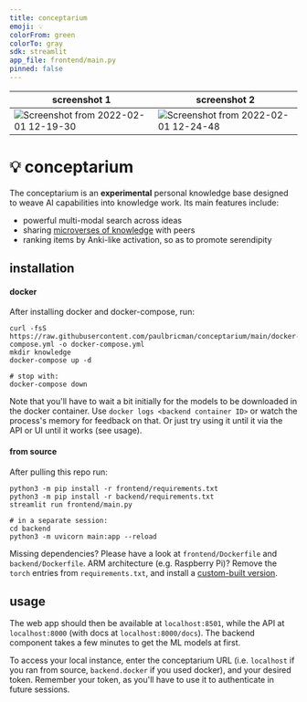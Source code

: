 ```yaml
---
title: conceptarium
emoji: 💡
colorFrom: green
colorTo: gray
sdk: streamlit
app_file: frontend/main.py
pinned: false
---
```


| screenshot 1                                                                                                                                  | screenshot 2                                                                                                                                  |
| --------------------------------------------------------------------------------------------------------------------------------------------- | --------------------------------------------------------------------------------------------------------------------------------------------- |
| ![Screenshot from 2022-02-01 12-19-30](https://user-images.githubusercontent.com/20104026/151968818-df3521d8-ea04-48a1-a21b-8cbb54f84bea.png) | ![Screenshot from 2022-02-01 12-24-48](https://user-images.githubusercontent.com/20104026/151970146-2895a808-26af-4761-b087-57314b59a3b3.png) |

# 💡 conceptarium

The conceptarium is an **experimental** personal knowledge base designed to weave AI capabilities into knowledge work. Its main features include:

- powerful multi-modal search across ideas
- sharing [microverses of knowledge](https://paulbricman.com/reflections/sharing-searches) with peers
- ranking items by Anki-like activation, so as to promote serendipity

## installation

#### docker

After installing docker and docker-compose, run:

```
curl -fsS https://raw.githubusercontent.com/paulbricman/conceptarium/main/docker-compose.yml -o docker-compose.yml
mkdir knowledge
docker-compose up -d

# stop with:
docker-compose down
```

Note that you'll have to wait a bit initially for the models to be downloaded in the docker container. Use `docker logs <backend container ID>` or watch the process's memory for feedback on that. Or just try using it until it via the API or UI until it works (see usage).

#### from source

After pulling this repo run:

```
python3 -m pip install -r frontend/requirements.txt
python3 -m pip install -r backend/requirements.txt
streamlit run frontend/main.py

# in a separate session:
cd backend
python3 -m uvicorn main:app --reload
```

Missing dependencies? Please have a look at `frontend/Dockerfile` and `backend/Dockerfile`. ARM architecture (e.g. Raspberry Pi)? Remove the `torch` entries from `requirements.txt`, and install a [custom-built version](https://github.com/ljk53/pytorch-rpi).

## usage

The web app should then be available at `localhost:8501`, while the API at `localhost:8000` (with docs at `localhost:8000/docs`). The backend component takes a few minutes to get the ML models at first.

To access your local instance, enter the conceptarium URL (i.e. `localhost` if you ran from source, `backend.docker` if you used docker), and your desired token. Remember your token, as you'll have to use it to authenticate in future sessions.
